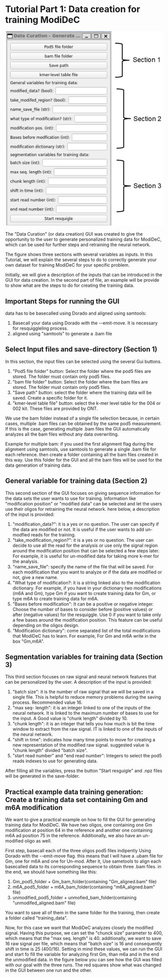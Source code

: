 # Tutorial Part 1: Data creation for training ModiDeC 

![GUI for retraining ModiDeC](https://github.com/mem3nto0/ModiDeC-RNA-modification-classifier/blob/main/data_curation_tutorial/Figura_data_generation.png)

The "Data Curation" (or data creation) GUI was created to give the opportunity to the user to generate personalized training data for ModiDeC, which can be used
for further steps and retraining the neural network.

The figure shows three sections with several variables as inputs. In this Tutorial, we will explain the several steps to do to correctly generate your own
dataset for training ModiDeC for your specific problem.

Initially, we will give a description of the inputs that can be introduced in the GUI for data creation. In the second part of file, an example will be
provide to show what are the steps to do for creating the training data.

## Important Steps for running the GUI

data has to be basecalled using Dorado and aligned using samtools:

  1) Basecall your data using Dorado with the --emit-move. It is necessary for resquiggleling process.
  2) aligned using "samtools" to generate a .bam file

## Select Input files and save-directory (Section 1)

In this section, the input files can be selected using the several Gui buttons.

  1) "Pod5 file folder" button: Select the folder where the pod5 files are stored. The folder must contain only pod5 files.
  2) "bam file folder" button: Select the folder where the bam files are stored. The folder must contain only pod5 files.
  3) "Save path" button: select the folder where the training data will be saved. Create a specific folder for it.
  4) "kmer-level table file" button: select the k-mer level table for the 004 or 002 kit. These files are provided by ONT.

We use the bam folder instead of a single file selection because, in certain cases, multiple .bam files can be obtained by the same pod5 measurement.
If this is the case, generating multiple .bam files the GUI automatically analyzes all the bam files without any data overwriting.

Example for multiple bam: if you used the first alignment flag during the alignment using samtools, use samtools to generate a single .bam file for each
reference. then create a folder containing all the bam files created in this way. Use this folder for the GUI and all the bam files will be used for the data generation of training data.

## General variable for training data (Section 2)

This second section of the GUI focuses on giving sequence information for the data sets the user wants to use for training. Information like "modification position" or "modified data"
can be selected and let the users use their oligos for retraining the neural network. here below, a description of the input is provided:

  1) "modification_data?": it is a yes or no question. The user can specify if the data are modified or not. It is useful if the user wants to add un-modfied reads for the training.
  2) "take_modification_region?": it is a yes or no question. The user can decide to use all the read for the analysis or use only the signal region around the
     modification position that can be selected a few steps later. For example, it is useful for un-modified data for taking more k-mer for the analysis.
  3) "name_save_file": specify the name of the file that will be saved. For each modification that you want to analyze or if the data are modified or not, give a new name.
  4) "What type of modification?: it is a string linked also to the modification dictionary. For example, if you have in your dictionary two modifications (m6A and Gm), type Gm if you want
     to create training data for Gm, or type m6A to create training data for m6A.
  5) "Bases before modification": It can be a positive or negative integer. Choose the number of bases to consider before (positive values) or after (negative values) for the resquiggle. Use 0
     if you want to take only a few bases around the modification position. This feature can be useful depending on the oligos design.
  6) "Modification dictionary": come separated list of the total modifications that ModiDeC has to learn. For example, For Gm and m6A write in the box "Gm,m6A".

## Segmentation variables for training data (Section 3)

This third section focuses on raw signal and neural network features that can be personalized by the user. A description of the input is provided:

  1) "batch size": it is the number of raw signal that we will be saved in a single file. This is helpful to reduce memory problems during the saving process. Recommended value 16.
  2) "max seq- length": it is an integer linked to one of the inputs of the neural network. It is linked to the maximum number of bases to use for the input. A Good value is "chunk length" divided by 10.
  3) "chunk length": it is an integer that tells you how much is bit the time window to extract from the raw signal. IT is linked to one of the inputs of the neural network.
  4) "shift in time": indicates how many time points to move for creating a new representation of the modified raw signal. suggested value is "chunk length" divided "batch size".
  5) "start read number" and "end read number": Integers to select the pod5 reads indexes to use for generating data.

After filling all the variables, press the button "Start resguigle" and .npz files will be generated in the save-folder.

## Practical example data training generation: Create a training data set containing Gm and m6A modification

We want to give a practical example on how to fill the GUI for generating training data for ModiDeC. We have two oligos, one containing one Gm modification at position 64 in the reference and another one
containing m6A ad position 75 in the reference. Additionally, we also have an un-modified oligo as well.

First step, basecall each of the three oligos pod5 files indipently Using Dorado with the --emit-move flag. this means that I will have a .ubam file for Gm, one for m6A and one for Un-mod. After it,
Use sametools to align each basecalled data to its corresponding sequence to obtain three .bam files. in the end, we should have something like this:

  1) Gm_pod5_folder + Gm_bam_folder(containing "Gm_aligned.bam" file)
  2) m6A_pod5_folder + m6A_bam_folder(containing "m6A_aligned.bam" file)
  3) unmodified_pod5_folder + unmofied_bam_folder(containing "unmodifed_aligned.bam" file)

You want to save all of them in the same folder for the training, then create a folder called "training_data".

Now, for this case we want that ModiDeC analyzes closely the modified signal. Having this purpose, we can set the "chunck size" parameter to 400, which means that the "max seq. length" is 40.
additionally, we want to save 16 raw signal per file, which means that "batch size" is 16 and consequently shift in time is 25 (400/16). Setting in mind these values, we can run the GUI and start
fo fill the variable for analyzing first Gm, than m6a and in the end the unmodified data. in the figure below you can see how the GUI was filled with our goal with the three runs. The red squares
show what was changed in the GUI between one run and the other.
